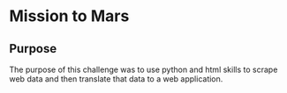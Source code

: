 # Mission to Mars
## Purpose
The purpose of this challenge was to use python and html skills to scrape web data and then translate that data to a web application. 
